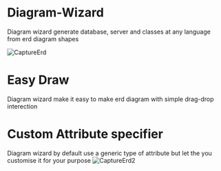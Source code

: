 # Diagram-Wizard
Diagram wizard generate database, server and classes at any language from erd diagram shapes

![CaptureErd](https://user-images.githubusercontent.com/86796339/171648254-689f37ae-0466-4f17-a353-78f8e3cf608b.PNG)

# Easy Draw
Diagram wizard make it easy to make erd diagram with simple drag-drop interection

# Custom Attribute specifier

Diagram wizard by default use a generic type of attribute but let the you customise it for your purpose
![CaptureErd2](https://user-images.githubusercontent.com/86796339/171649228-5ab7db17-38fe-42d6-8025-9aa6ec4d3c64.PNG)
